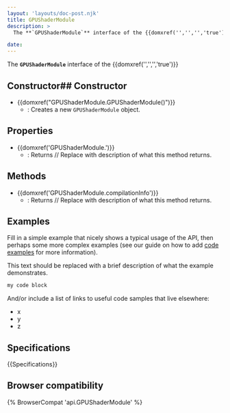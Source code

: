 ```yaml
---
layout: 'layouts/doc-post.njk'
title: GPUShaderModule
description: >
  The **`GPUShaderModule`** interface of the {{domxref('','','','true')}} 

date: 
---
```


The **`GPUShaderModule`** interface of the {{domxref('','','','true')}} 





 ## Constructor## Constructor

- {{domxref("GPUShaderModule.GPUShaderModule()")}}
  - : Creates a new `GPUShaderModule` object.



## Properties

- {{domxref('GPUShaderModule.')}}
  - : Returns // Replace with description of what this method returns.

## Methods

- {{domxref('GPUShaderModule.compilationInfo')}}
  - : Returns // Replace with description of what this method returns.



## Examples

Fill in a simple example that nicely shows a typical usage of the API, then perhaps some more complex examples (see our guide on how to add [code examples](/en-US/docs/MDN/Contribute/Structures/Code_examples) for more information).

This text should be replaced with a brief description of what the example demonstrates.

```js
my code block
```

And/or include a list of links to useful code samples that live elsewhere:

*   x
*   y
*   z

## Specifications

{{Specifications}}

## Browser compatibility

{% BrowserCompat 'api.GPUShaderModule' %}

